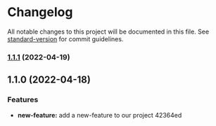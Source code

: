 # Changelog

All notable changes to this project will be documented in this file. See [standard-version](https://github.com/conventional-changelog/standard-version) for commit guidelines.

### [1.1.1](https://github.com/Rizky878/rzky-multidevice/compare/v1.1.0...v1.1.1) (2022-04-19)

## 1.1.0 (2022-04-18)


### Features

* **new-feature:** add a new-feature to our project 42364ed
